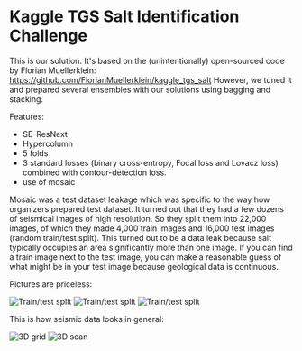 # Kaggle TGS Salt Identification Challenge
This is our solution. It's based on the (unintentionally) open-sourced code by Florian Muellerklein: https://github.com/FlorianMuellerklein/kaggle_tgs_salt However, we tuned it and prepared several ensembles with our solutions using bagging and stacking.

Features:
* SE-ResNext
* Hypercolumn
* 5 folds
* 3 standard losses (binary cross-entropy, Focal loss and Lovacz loss) combined with contour-detection loss.
* use of mosaic

Mosaic was a test dataset leakage which was specific to the way how organizers prepared test dataset. It turned out that they had a few dozens of seismical images of high resolution. So they split them into 22,000 images, of which they made 4,000 train images and 16,000 test images (random train/test split). This turned out to be a data leak because salt typically occupies an area significantly more than one image. If you can find a train image next to the test image, you can make a reasonable guess of what might be in your test image because geological data is continuous.

Pictures are priceless:

![Train/test split](https://i.imgur.com/1KWGDcE.png)
![Train/test split](https://i.imgur.com/cWu99Gw.png)
![Train/test split](https://i.imgur.com/t0KNVZE.png)

This is how seismic data looks in general:

![3D grid](https://encrypted-tbn0.gstatic.com/images?q=tbn:ANd9GcS2boc_onDAmZ3GgHI3sTCDx3aBWBcS7KAAhmYJ519OpnnJ67nw)
![3D scan](http://ahay.org/RSF/book/tccs/fpwd/teapot/Fig/cuber.png)
